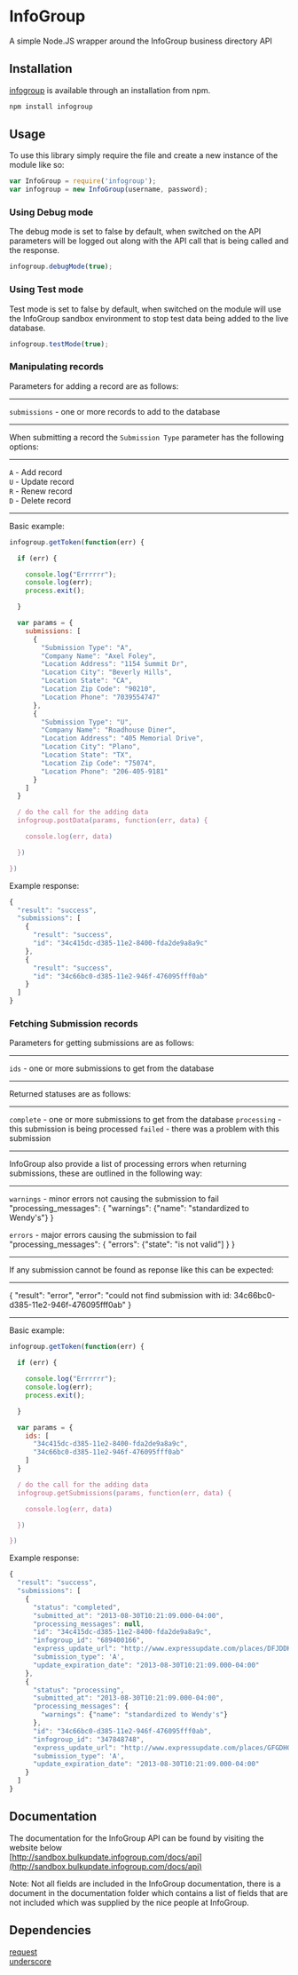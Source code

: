 InfoGroup
=========

A simple Node.JS wrapper around the InfoGroup business directory API

## Installation

[infogroup](https://npmjs.org/package/infogroup) is available through an installation from npm.

```javascript
npm install infogroup
```

## Usage

To use this library simply require the file and create a new instance of the module like so:

```javascript
var InfoGroup = require('infogroup');
var infogroup = new InfoGroup(username, password);
```

### Using Debug mode

The debug mode is set to false by default, when switched on the API parameters will be logged out along with the API call that is being called and the response.

```javascript
infogroup.debugMode(true);
```

### Using Test mode

Test mode is set to false by default, when switched on the module will use the InfoGroup sandbox environment to stop test data being added to the live database.

```javascript
infogroup.testMode(true);
```

### Manipulating records

Parameters for adding a record are as follows:

---

  `submissions` - one or more records to add to the database

---

When submitting a record the `Submission Type` parameter has the following options:

---

`A` - Add record  
  `U` - Update record  
  `R` - Renew record  
  `D` - Delete record

---

Basic example:

```javascript
infogroup.getToken(function(err) {

  if (err) {

    console.log("Errrrrr");
    console.log(err);
    process.exit();

  }

  var params = {
    submissions: [
      {
        "Submission Type": "A",
        "Company Name": "Axel Foley",
        "Location Address": "1154 Summit Dr",
        "Location City": "Beverly Hills",
        "Location State": "CA",
        "Location Zip Code": "90210",
        "Location Phone": "7039554747"
      },
      {
        "Submission Type": "U",
        "Company Name": "Roadhouse Diner",
        "Location Address": "405 Memorial Drive",
        "Location City": "Plano",
        "Location State": "TX",
        "Location Zip Code": "75074",
        "Location Phone": "206-405-9181"
      }
    ]
  }

  / do the call for the adding data
  infogroup.postData(params, function(err, data) {

    console.log(err, data)

  })

})
```

Example response:
```javascript
{
  "result": "success",
  "submissions": [
    {
      "result": "success",
      "id": "34c415dc-d385-11e2-8400-fda2de9a8a9c"
    },
    {
      "result": "success",
      "id": "34c66bc0-d385-11e2-946f-476095fff0ab"
    }
  ]
}
```

### Fetching Submission records

Parameters for getting submissions are as follows:

---

  `ids` - one or more submissions to get from the database

---

Returned statuses are as follows:

---

  `complete` - one or more submissions to get from the database
  `processing` - this submission is being processed
  `failed` - there was a problem with this submission

---

InfoGroup also provide a list of processing errors when returning submissions, these are outlined in the following way:

---

  `warnings` - minor errors not causing the submission to fail
  "processing_messages": {
    "warnings": {"name": "standardized to Wendy's"}
  }

  `errors` - major errors causing the submission to fail
  "processing_messages": {
    "errors": {"state": "is not valid"] }
  }

---

If any submission cannot be found as reponse like this can be expected:

---

  {
    "result": "error",
    "error": "could not find submission with id: 34c66bc0-d385-11e2-946f-476095fff0ab"
  }

---

Basic example:

```javascript
infogroup.getToken(function(err) {

  if (err) {

    console.log("Errrrrr");
    console.log(err);
    process.exit();

  }

  var params = {
    ids: [
      "34c415dc-d385-11e2-8400-fda2de9a8a9c",
      "34c66bc0-d385-11e2-946f-476095fff0ab"
    ]
  }

  / do the call for the adding data
  infogroup.getSubmissions(params, function(err, data) {

    console.log(err, data)

  })

})
```

Example response:
```javascript
{
  "result": "success",
  "submissions": [
    {
      "status": "completed",
      "submitted_at": "2013-08-30T10:21:09.000-04:00",
      "processing_messages": null,
      "id": "34c415dc-d385-11e2-8400-fda2de9a8a9c",
      "infogroup_id": "689400166",
      "express_update_url": "http://www.expressupdate.com/places/DFJDDKD",
      "submission_type": 'A',
      "update_expiration_date": "2013-08-30T10:21:09.000-04:00"
    },
    {
      "status": "processing",
      "submitted_at": "2013-08-30T10:21:09.000-04:00",
      "processing_messages": {
        "warnings": {"name": "standardized to Wendy's"}
      },
      "id": "34c66bc0-d385-11e2-946f-476095fff0ab",
      "infogroup_id": "347848748",
      "express_update_url": "http://www.expressupdate.com/places/GFGDHGJ",
      "submission_type": 'A',
      "update_expiration_date": "2013-08-30T10:21:09.000-04:00"
    }
  ]
}
```

## Documentation

The documentation for the InfoGroup API can be found by visiting the website below  
  [http://sandbox.bulkupdate.infogroup.com/docs/api](http://sandbox.bulkupdate.infogroup.com/docs/api)

Note: Not all fields are included in the InfoGroup documentation, there is a document in the documentation folder which contains a list of fields that are not included which was supplied by the nice people at InfoGroup.

## Dependencies

[request](http://github.com/mikeal/request.git)  
  [underscore](http://underscorejs.org)
